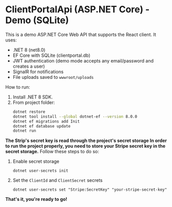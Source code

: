 # ClientPortalApi (ASP.NET Core) - Demo (SQLite)

This is a demo ASP.NET Core Web API that supports the React client. It uses:
- .NET 8 (net8.0)
- EF Core with SQLite (clientportal.db)
- JWT authentication (demo mode accepts any email/password and creates a user)
- SignalR for notifications
- File uploads saved to `wwwroot/uploads`

How to run:
1. Install .NET 8 SDK.
2. From project folder:
   ```bash
   dotnet restore
   dotnet tool install --global dotnet-ef --version 8.0.0
   dotnet ef migrations add Init
   dotnet ef database update
   dotnet run
   ```
**The Strip's secret key is read through the project's secret storage
In order to run the project properly, you need to store your Stripe secret key in the secret storage.**
Follow these steps to do so:
1) Enable secret storage
    ```.NET CLI
    dotnet user-secrets init
    ```
2) Set the `ClientId` and `ClientSecret` secrets

    ``` .NET CLI
    dotnet user-secrets set "Stripe:SecretKey" "your-stripe-secret-key"
    ```
**That's it, you're ready to go!**
